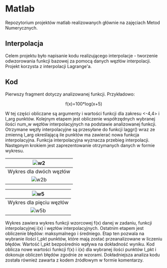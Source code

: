 # Matlab
Repozytorium projektów matlab realizowanych głównie na zajęciach Metod Numerycznych.

## Interpolacja
Celem projektu było napisanie kodu realizującego interpolacje - tworzenie odwzorowania funkcji bazowej za pomocą danych węzłów interpolacji. Projekt korzysta z interpolacji Lagrange'a.

## Kod
Pierwszy fragment dotyczy analizowanej funkcji. Przykładowo:  
<p align="center">
  f(x)=100*log(x+5)
</p>
W tej części obliczane są argumenty i wartości funkcji dla zakresu <-4,4>  i l_arg punktów. Kolejnym etapem jest obliczenie współrzędnych wybranej ilości num_w węzłów interpolacyjnych na podstawie analizowanej funkcji. Otrzymane węzły interpolacyjne są przesyłane do funkcji laggr() wraz ze zmienną l_arg określającą ile punktów ma zawierać nowa funkcja interpolacyjna. Funkcja interpolacyjna wyznacza przebieg interpolacji. Następnym krokiem jest zaprezentowanie otrzymanych danych w formie wykresu.

|![w2](https://user-images.githubusercontent.com/74370363/165354438-9f8048fe-0b45-4853-a8b4-366070f5e8c1.png)|
|:--:|
|Wykres dla dwóch węzłów|
|![w2b](https://user-images.githubusercontent.com/74370363/165355282-facf269a-865a-4d2e-b578-0fdd7b0fcc04.png)|

|![w5](https://user-images.githubusercontent.com/74370363/165355643-476b78c0-4835-4b9f-8606-3e5bf959a569.png)|
|:--:|
|Wykres dla pięciu węzłów|
|![w5b](https://user-images.githubusercontent.com/74370363/165355655-02e1f665-a719-4867-be3f-14e5ec8907e1.png)|


Wykres zawiera wykres funkcji wzorcowej f(x) danej w zadaniu, funkcji interpolacyjnej i(x) i węzłów interpolacyjnych. Ostatnim etapem jest obliczenie błędów: maksymalnego i średniego. Etap ten pozwala na wybranie ilości l_pkt punktów, które mają zostać przeanalizowane w liczeniu błędów. Wartość l_pkt bezpośrednio wpływa na dokładność wyniku. Kod oblicza nowe wartości funkcji f(x) i i(x) dla wybranej ilości punktów l_pkt i dokonuje obliczeń błędów zgodnie ze wzorami. Dokładniejsza analiza kodu została również zawarta z kodem źródłowym w formie komentarzy.


